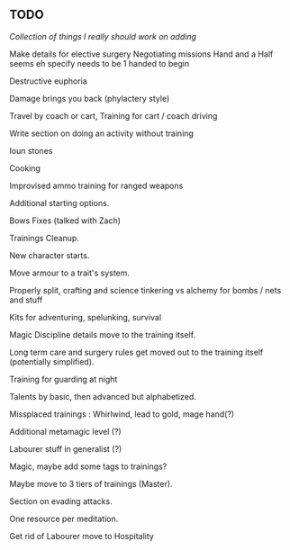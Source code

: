 ## TODO

*Collection of things I really should work on adding*

Make details for elective surgery 
Negotiating missions
Hand and a Half seems eh specify needs to be 1 handed to begin

Destructive euphoria

Damage brings you back (phylactery style)

Travel by coach or cart, Training for cart / coach driving

Write section on doing an activity without training

Ioun stones

Cooking

Improvised ammo training for ranged weapons

Additional starting options.

Bows Fixes (talked with Zach)

Trainings Cleanup.

New character starts.

Move armour to a trait's system.

Properly split, crafting and science tinkering vs alchemy for bombs / nets and stuff

Kits for adventuring, spelunking, survival

Magic Discipline details move to the training itself.

Long term care and surgery rules get moved out to the training itself (potentially simplified).

Training for guarding at night

Talents by basic, then advanced but alphabetized.

Missplaced trainings : Whirlwind, lead to gold, mage hand(?)

Additional metamagic level (?)

Labourer stuff in generalist (?)

Magic, maybe add some tags to trainings? 

Maybe move to 3 tiers of trainings (Master).

Section on evading attacks.

One resource per meditation.

Get rid of Labourer move to Hospitality
